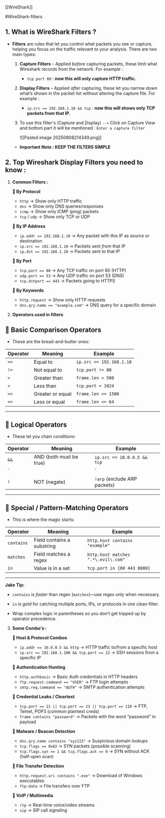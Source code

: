 
[[WireShark]]

#WireShark-filters
## 1. What is WireShark Filters ? 

-  **Filters** are rules that let you control what packets you see or capture, helping you focus on the traffic relevant to your analysis. There are two main types:

	1.  **Capture Filters** – Applied _before_ capturing packets, these limit what Wireshark records from the network. For example : 

		-  `tcp port 80` : **now this will only capture HTTP traffic.**

	2.  **Display Filters** – Applied _after_ capturing, these let you narrow down what’s shown in the packet list without altering the capture file. For example :

		-  `ip.src == 192.168.1.10 && tcp` :  **now this will shows only TCP packets from that IP.**


	3.  To use this filter's (Capture and Display) `-->`  Click on Capture View and bottom part it will be mentioned : `Enter a capture filter`

		![[Pasted image 20250808214349.png]]

	-  **Important Note : KEEP THE FILTERS SIMPLE**


## 2. Top Wireshark Display Filters you need to know : 


1. **Common Filters :** 

	**🔹 By Protocol**
	
	- `http` → Show only HTTP traffic
	- `dns` → Show only DNS queries/responses
	- `icmp` → Show only ICMP (ping) packets
	- `tcp` / `udp` → Show only TCP or UDP
	
	**🔹 By IP Address**
	
	- `ip.addr == 192.168.1.10` → Any packet with this IP as source or destination
	- `ip.src == 192.168.1.10` → Packets sent _from_ that IP
	- `ip.dst == 192.168.1.10` → Packets sent _to_ that IP
	
	**🔹 By Port**
	
	- `tcp.port == 80` → Any TCP traffic on port 80 (HTTP)
	- `udp.port == 53` → Any UDP traffic on port 53 (DNS)
	- `tcp.dstport == 443` → Packets going to HTTPS
	
	**🔹 By Keywords**
	
	- `http.request` → Show only HTTP requests
	- `dns.qry.name == "example.com"` → DNS query for a specific domain

2.  **Operators used in filters**

## **🔹 Basic Comparison Operators**

- These are the bread-and-butter ones:

| Operator | Meaning          | Example                  |
| -------- | ---------------- | ------------------------ |
| `==`     | Equal to         | `ip.src == 192.168.1.10` |
| `!=`     | Not equal to     | `tcp.port != 80`         |
| `>`      | Greater than     | `frame.len > 500`        |
| `<`      | Less than        | `tcp.port < 1024`        |
| `>=`     | Greater or equal | `frame.len >= 1500`      |
| `<=`     | Less or equal    | `frame.len <= 64`        |

---

## **🔹 Logical Operators**

- These let you chain conditions:

|Operator|Meaning|Example|
|---|---|---|
|`&&`|AND (both must be true)|`ip.src == 10.0.0.5 && tcp`|
|`||`|
|`!`|NOT (negate)|`!arp` (exclude ARP packets)|

---

## **🔹 Special / Pattern-Matching Operators**

- This is where the magic starts:

|Operator|Meaning|Example|
|---|---|---|
|`contains`|Field contains a substring|`http.host contains "example"`|
|`matches`|Field matches a regex|`http.host matches ".*\.evil\.com"`|
|`in`|Value is in a set|`tcp.port in {80 443 8080}`|

---

**Jake Tip:**

- `contains` is _faster_ than regex (`matches`)—use regex only when necessary.
    
- `in` is _gold_ for catching multiple ports, IPs, or protocols in one clean filter.
    
- Wrap complex logic in parentheses so you don’t get tripped up by operator precedence.




3.  **Some Combo's :**

	**🔹 Host & Protocol Combos**
	
	- `ip.addr == 10.0.0.5 && http` → HTTP traffic to/from a specific host
	- `ip.src == 192.168.1.100 && tcp.port == 22` → SSH sessions from a specific IP
	
	**🔹 Authentication Hunting**
	
	- `http.authbasic` → Basic Auth credentials in HTTP headers
	- `ftp.request.command == "USER"` → FTP login attempts
	- `smtp.req.command == "AUTH"` → SMTP authentication attempts
	
	**🔹 Credential Leaks / Cleartext**
	
	- `tcp.port == 21 || tcp.port == 23 || tcp.port == 110` → FTP, Telnet, POP3 (common plaintext creds)
	- `frame contains "password"` → Packets with the word “password” in payload
	
	**🔹 Malware / Beacon Detection**
	
	- `dns.qry.name contains "xyz123"` → Suspicious domain lookups
	- `tcp.flags == 0x02` → SYN packets (possible scanning)
	- `tcp.flags.syn == 1 && tcp.flags.ack == 0` → SYN without ACK (half-open scan)
	
	**🔹 File Transfer Detection**
	
	- `http.request.uri contains ".exe"` → Download of Windows executables
	- `ftp-data` → File transfers over FTP
	
	**🔹 VoIP / Multimedia**
	
	- `rtp` → Real-time voice/video streams
	- `sip` → SIP call signaling
